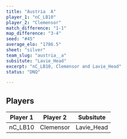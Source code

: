 ```yaml
---
title: "Austria  A"
player_1: "nC_LB10"
player_2: "Clemensor"
match_difference: "1-1"
map_difference: "3-4"
seed: "#45"
average_elo: "1786.5"
sheet: "silver"
team_slug: "austria__a"
subsitute: "Lavie_Head"
excerpt: "nC_LB10, Clemensor and Lavie_Head"
status: "DNQ"

---
```

## Players

| Player 1 | Player 2 | Subsitute |
| -- | -- | -- |
| nC_LB10 | Clemensor | Lavie_Head |
